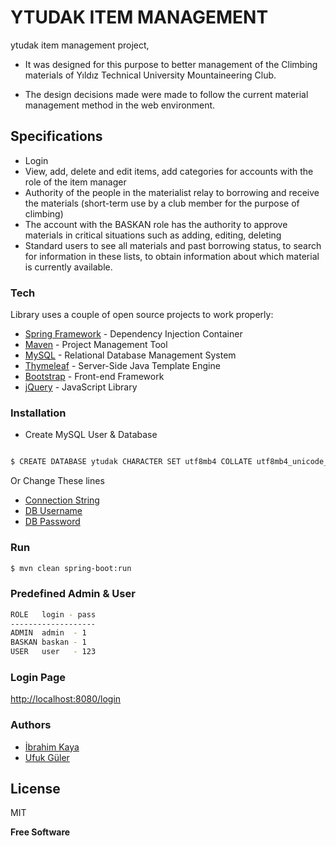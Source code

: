 # YTUDAK ITEM MANAGEMENT 
ytudak item management project,

- It was designed for this purpose to better management of the Climbing materials of Yıldız Technical University Mountaineering Club.

- The design decisions made were made to follow the current material management method in the web environment.

## Specifications
- Login
- View, add, delete and edit items, add categories for accounts with the role of the item manager
- Authority of the people in the materialist relay to borrowing and receive the materials (short-term use by a club member for the purpose of climbing)
- The account with the BASKAN role has the authority to approve materials in critical situations such as adding, editing, deleting
- Standard users to see all materials and past borrowing status, to search for information in these lists, to obtain information about which material is currently available.


### Tech
Library uses a couple of open source projects to work properly:
* [Spring Framework](https://spring.io/) - Dependency Injection Container
* [Maven](https://maven.apache.org/) - Project Management Tool
* [MySQL](https://www.mysql.com/) - Relational Database Management System
* [Thymeleaf](https://www.thymeleaf.org/) - Server-Side Java Template Engine
* [Bootstrap](https://getbootstrap.com/) - Front-end Framework 
* [jQuery](https://jquery.com/) - JavaScript Library

### Installation
 - Create MySQL User & Database
```sh

$ CREATE DATABASE ytudak CHARACTER SET utf8mb4 COLLATE utf8mb4_unicode_ci;

```
Or Change These lines
* [Connection String](https://github.com/ibrahimkaya/ytudak_malzeme_yonetim/blob/989f0ebd89cfbda65034de92b9495cb7a9b20d96/src/main/resources/application.properties#L2)
* [DB Username](https://github.com/ibrahimkaya/ytudak_malzeme_yonetim/blob/989f0ebd89cfbda65034de92b9495cb7a9b20d96/src/main/resources/application.properties#L3)
* [DB Password](https://github.com/ibrahimkaya/ytudak_malzeme_yonetim/blob/989f0ebd89cfbda65034de92b9495cb7a9b20d96/src/main/resources/application.properties#L4)


### Run
```sh
$ mvn clean spring-boot:run
```

### Predefined Admin & User
```sh
ROLE   login - pass
-------------------
ADMIN  admin  - 1
BASKAN baskan - 1
USER   user   - 123
```
### Login Page
[http://localhost:8080/login](http://localhost:8080/login)

### Authors
* [İbrahim Kaya](https://github.com/ibrahimkaya)
* [Ufuk Güler](https://github.com/ufukguler)



License
--- 
MIT


**Free Software**
